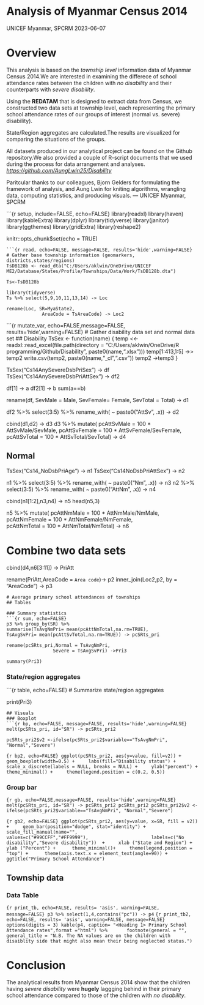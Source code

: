 Analysis of Myanmar Census 2014
================
UNICEF Myanmar, SPCRM
2023-06-07

# Overview

This analysis is based on the *township level* information data of
Myanmar Census 2014.We are interested in examining the differece of
school attendance rates between the children with *no disability* and
their counterparts with *severe disability*.

Using the **REDATAM** that is designed to extract data from Census, we
constructed two data sets at township level, each representing the
primary school attendance rates of our groups of interest (normal
vs. severe) disability).

State/Region aggregates are calculated.The results are visualized for
comparing the situations of the groups.

All datasets produced in our analytical project can be found on the
Github repository.We also provided a couple of R-script documents that
we used during the process for data arrangement and analyses.
*<https://github.com/AungLwin25/Disability>*

Paritcular thanks to our colleagues, Bjorn Gelders for formulating the
framework of analysis, and Aung Lwin for kniting algorithms, wrangling
data, computing statistics, and producing visuals. — UNICEF Myanmar,
SPCRM

\`\`\`{r setup, include=FALSE, echo=FALSE} library(readxl)
library(haven) library(kableExtra) library(dplyr) library(tidyverse)
library(janitor) library(ggthemes) library(gridExtra) library(reshape2)

knitr::opts_chunk\$set(echo = TRUE)


    ```{r read, echo=FALSE, message=FALSE, results='hide',warning=FALSE}
    # Gather base township information (geomarkers, districts,states/regions)
    TsDB128b <- read_dta("C:/Users/aklwin/OneDrive/UNICEF ME2/Database/States/Profile/Townships/Data/Work/TsDB128b.dta")

    Ts<-TsDB128b

    library(tidyverse)
    Ts %>% select(5,9,10,11,13,14) -> Loc

    rename(Loc, SR=MyaState2,
                 AreaCode = TsAreaCode) -> Loc2

\`\`\`{r mutate_var, echo=FALSE,message=FALSE,
results=‘hide’,warning=FALSE} \# Gather disability data set and normal
data set \## Disability TsSex \<- function(name) { temp \<\<-
readxl::read_excel(file.path(directory = “C:/Users/aklwin/OneDrive/R
programming/Github/Disability”, paste0(name,“.xlsx”))) temp\[1:413,1:5\]
-\>\> temp2 write.csv(temp2, paste0(name,“\_cl”,“.csv”)) temp2 -\>temp3
}

TsSex(“Cs14AnySevereDsbPriSex”) -\> df
TsSex(“Cs14AnySevereDsbPriAttSex”) -\> df2

df\[1\] -\> a df2\[1\] -\> b sum(a==b)

rename(df, SevMale = Male, SevFemale= Female, SevTotal = Total) -\> d1

df2 %\>% select(3:5) %\>% rename_with( \~ paste0(“AttSv”, .x)) -\> d2

cbind(d1,d2) -\> d3 d3 %\>% mutate( pcAttSvMale = 100 \*
AttSvMale/SevMale, pcAttSvFemale = 100 \* AttSvFemale/SevFemale,
pcAttSvTotal = 100 \* AttSvTotal/SevTotal) -\> d4

## Normal

TsSex(“Cs14_NoDsbPriAge”) -\> n1 TsSex(“Cs14NoDsbPriAttSex”) -\> n2

n1 %\>% select(3:5) %\>% rename_with( \~ paste0(“Nm”, .x)) -\> n3 n2
%\>% select(3:5) %\>% rename_with( \~ paste0(“AttNm”, .x)) -\> n4

cbind(n1\[1:2\],n3,n4) -\> n5 head(n5,3)

n5 %\>% mutate( pcAttNmMale = 100 \* AttNmMale/NmMale, pcAttNmFemale =
100 \* AttNmFemale/NmFemale,  
pcAttNmTotal = 100 \* AttNmTotal/NmTotal) -\> n6

# Combine two data sets

cbind(d4,n6\[3:11\]) -\> PriAtt

rename(PriAtt,AreaCode = `Area code`)-\> p2 inner_join(Loc2,p2, by =
“AreaCode”) -\> p3


    # Average primary school attendances of townships 
    ## Tables

    ### Summary statistics
    ```{r sum, echo=FALSE}
    p3 %>% group_by(SR) %>%
    summarise(TsAvgNmPri= mean(pcAttNmTotal,na.rm=TRUE),
    TsAvgSvPri= mean(pcAttSvTotal,na.rm=TRUE)) -> pcSRts_pri

    rename(pcSRts_pri,Normal = TsAvgNmPri,
                     Severe = TsAvgSvPri) ->Pri3

    summary(Pri3)

### State/region aggregates

\`\`\`{r table, echo=FALSE} \# Summarize state/region aggregates

print(Pri3)


    ## Visuals
    ### Boxplot
    ```{r bp, echo=FALSE, message=FALSE, results='hide',warning=FALSE}
    melt(pcSRts_pri, id="SR") -> pcSRts_pri2

    pcSRts_pri2$v2 <-ifelse(pcSRts_pri2$variable=="TsAvgNmPri", "Normal","Severe")

`{r bp2, echo=FALSE} ggplot(pcSRts_pri2, aes(y=value, fill=v2)) +     geom_boxplot(width=0.5) +     labs(fill="Disability status") +     scale_x_discrete(labels = NULL, breaks = NULL) +     ylab("percent") +     theme_minimal() +     theme(legend.position = c(0.2, 0.5))`

### Group bar

`{r gb, echo=FALSE,message=FALSE, results='hide',warning=FALSE} melt(pcSRts_pri, id="SR") -> pcSRts_pri2 pcSRts_pri2 pcSRts_pri2$v2 <-ifelse(pcSRts_pri2$variable=="TsAvgNmPri", "Normal","Severe")`

`{r gb2, echo=FALSE} ggplot(pcSRts_pri2, aes(y=value, x=SR, fill = v2)) +     geom_bar(position="dodge", stat="identity") +     scale_fill_manual(name="",                       values=c("#99CCFF","#FF9999"),                       labels=c("No disability","Severe disability"))  +     xlab ("State and Region") + ylab ("Percent") +      theme_minimal()+     theme(legend.position = "top") +      theme(axis.text.x = element_text(angle=90)) +     ggtitle("Primary School Attendance")`

## Township data

### Data Table

`{r print_tb, echo=FALSE, results= 'asis', warning=FALSE, message=FALSE} p3 %>% select(1,4,contains("pc")) -> p4`
`{r print_tb2, echo=FALSE, results= 'asis', warning=FALSE, message=FALSE} options(digits = 3) kable(p4, caption= "<Heading 1> Primary School Attendance rates",format ="html") %>%       footnote(general = "", general_title = "N.B. The NA values are on the children with disaiblity side that might also mean their being neglected status.")`

# Conclusion

The analytical results from Myanmar Census 2014 show that the children
having *severe disability* were **hugely** laggging behind in their
primary school attendance compared to those of the children with *no
disability*.
